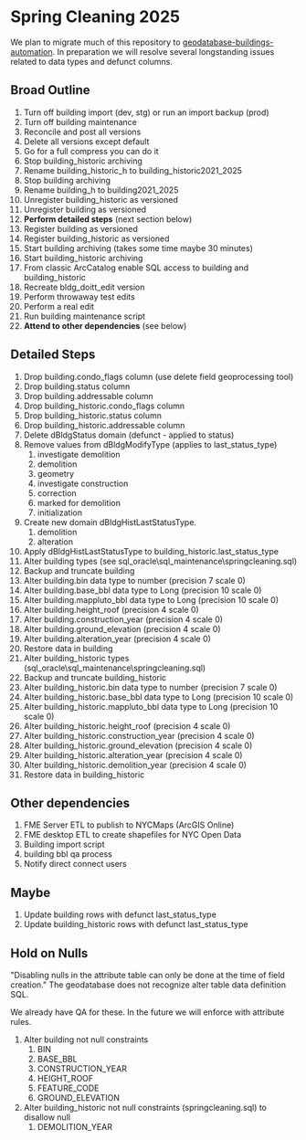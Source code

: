 # Spring Cleaning 2025

We plan to migrate much of this repository to [geodatabase-buildings-automation](https://github.com/mattyschell/geodatabase-buildings-automation). In preparation we will resolve several longstanding issues related to data types and defunct columns.

## Broad Outline

1. Turn off building import (dev, stg) or run an import backup (prod)
2. Turn off building maintenance 
3. Reconcile and post all versions
4. Delete all versions except default
5. Go for a full compress you can do it
6. Stop building_historic archiving
7. Rename building_historic_h to building_historic2021_2025
8. Stop building archiving
9. Rename building_h to building2021_2025
9. Unregister building_historic as versioned
10. Unregister building as versioned
11. **Perform detailed steps** (next section below)
12. Register building as versioned
13. Register building_historic as versioned
14. Start building archiving (takes some time maybe 30 minutes)
15. Start building_historic archiving
16. From classic ArcCatalog enable SQL access to building and building_historic
17. Recreate bldg_doitt_edit version
18. Perform throwaway test edits
19. Perform a real edit
20. Run building maintenance script
21. **Attend to other dependencies** (see below)

## Detailed Steps

1. Drop building.condo_flags column (use delete field geoprocessing tool)
2. Drop building.status column
5. Drop building.addressable column
3. Drop building_historic.condo_flags column
4. Drop building_historic.status column
6. Drop building_historic.addressable column 
7. Delete dBldgStatus domain (defunct - applied to status)  
8. Remove values from dBldgModifyType (applies to last_status_type)
   1. investigate demolition
   2. demolition
   3. geometry
   4. investigate construction
   5. correction
   6. marked for demolition
   7. initialization
9. Create new domain dBldgHistLastStatusType. 
   1. demolition
   2. alteration
10. Apply dBldgHistLastStatusType to building_historic.last_status_type
11. Alter building types (see sql_oracle\sql_maintenance\springcleaning.sql)
   1. Backup and truncate building
   2. Alter building.bin data type to number (precision 7 scale 0)
   3. Alter building.base_bbl data type to Long (precision 10 scale 0)
   4. Alter building.mappluto_bbl data type to Long (precision 10 scale 0)
   5. Alter building.height_roof (precision 4 scale 0)
   6. Alter building.construction_year (precision 4 scale 0)
   7. Alter building.ground_elevation (precision 4 scale 0)
   8. Alter building.alteration_year (precision 4 scale 0)
   9. Restore data in building
12. Alter building_historic types (sql_oracle\sql_maintenance\springcleaning.sql)
   1. Backup and truncate building_historic
   2. Alter building_historic.bin data type to number (precision 7 scale 0)
   3. Alter building_historic.base_bbl data type to Long (precision 10 scale 0)
   4. Alter building_historic.mappluto_bbl data type to Long (precision 10 scale 0)
   5. Alter building_historic.height_roof (precision 4 scale 0)
   6. Alter building_historic.construction_year (precision 4 scale 0)
   7. Alter building_historic.ground_elevation (precision 4 scale 0)
   8. Alter building_historic.alteration_year (precision 4 scale 0)
   9. Alter building_historic.demolition_year (precision 4 scale 0)
   10. Restore data in building_historic


## Other dependencies

1. FME Server ETL to publish to NYCMaps (ArcGIS Online)
2. FME desktop ETL to create shapefiles for NYC Open Data
3. Building import script
4. building bbl qa process
5. Notify direct connect users 


## Maybe

1. Update building rows with defunct last_status_type
2. Update building_historic rows with defunct last_status_type

## Hold on Nulls

"Disabling nulls in the attribute table can only be done at the time of field creation." The geodatabase does not recognize alter table data definition SQL.

We already have QA for these.  In the future we will enforce with attribute rules.

1. Alter building not null constraints 
    1. BIN
    2. BASE_BBL
    3. CONSTRUCTION_YEAR
    4. HEIGHT_ROOF
    5. FEATURE_CODE
    6. GROUND_ELEVATION
2. Alter building_historic not null constraints (springcleaning.sql) to disallow null
    1. DEMOLITION_YEAR



